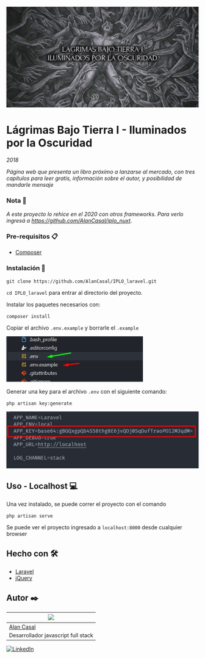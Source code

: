![](/public/img/og-header.jpg)

# Lágrimas Bajo Tierra I - Iluminados por la Oscuridad

_2018_

_Página web que presenta un libro próximo a lanzarse al mercado,
con tres capítulos para leer gratis, información sobre el autor,
y posibilidad de mandarle mensaje_

### Nota 📝

_A este proyecto lo rehice en el 2020 con otros frameworks.
Para verlo ingresá a https://github.com/AlanCasal/iplo_nuxt_.


### Pre-requisitos 📋

* [Composer](https://getcomposer.org/)


### Instalación 🔧

```
git clone https://github.com/AlanCasal/IPLO_laravel.git
```
``cd IPLO_laravel`` para entrar al directorio del proyecto.

Instalar los paquetes necesarios con:
```
composer install
```

Copiar el archivo ``.env.example`` y borrarle el ``.example``

![](/screenshots/env.jpg)

Generar una key para el archivo ``.env`` con el siguiente comando:
```
php artisan key:generate
```
![](/screenshots/generate-key.jpg)


## Uso - Localhost 💻

Una vez instalado, se puede correr el proyecto con el comando
```
php artisan serve
```
Se puede ver el proyecto ingresado a ``localhost:8000`` desde cualquier browser


## Hecho con 🛠️

* [Laravel](https://laravel.com/)
* [jQuery](https://jquery.com/)


## Autor ✒️

| ![](https://avatars3.githubusercontent.com/u/38706801?s=400&u=2554a57319d104165c02c733cb1a4dc39db7be85&v=4) 
| -
| [Alan Casal](https://github.com/AlanCasal)
| Desarrollador javascript full stack

[![LinkedIn](https://cloud.githubusercontent.com/assets/17016297/18839848/0fc7e74e-83d2-11e6-8c6a-277fc9d6e067.png)][1]

[1]: https://www.linkedin.com/in/alancasal